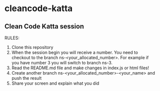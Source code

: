 # cleancode-katta

## Clean Code Katta session
RULES:
1. Clone this repository
2. When the session begin you will receive a number. You need to checkout to the branch ns-&lt;your_allocated_number&gt;. For example if you have number 3 you will switch to branch ns-3.
3. Read the README.md file and make changes in index.js or html files!
4. Create another branch ns-&lt;your_allocated_number&gt;-&lt;your_name&gt; and push the result
5. Share your screen and explain what you did

